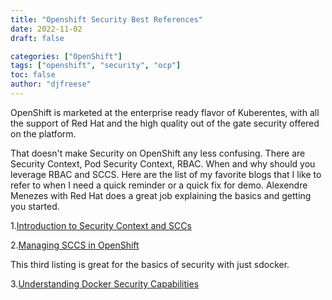 ```yaml
---
title: "Openshift Security Best References"
date: 2022-11-02
draft: false

categories: ["OpenShift"]
tags: ["openshift", "security", "ocp"]
toc: false
author: "djfreese"
---
```


OpenShift is marketed at the enterprise ready flavor of Kuberentes, with all the support of Red Hat and the high quality out of the gate security offered on the platform.

That doesn't make Security on OpenShift any less confusing. There are Security Context, Pod Security Context, RBAC. When and why should you leverage RBAC and SCCS. Here are the list of my favorite blogs that I like to refer to when I need a quick reminder or a quick fix for demo. Alexendre Menezes with Red Hat does a great job explaining the basics and getting you started.

1.[Introduction to Security Context and SCCs](https://cloud.redhat.com/blog/introduction-to-security-contexts-and-sccs)

2.[Managing SCCS in OpenShift](https://cloud.redhat.com/blog/managing-sccs-in-openshift)

This third listing is great for the basics of security with just sdocker.

3.[Understanding Docker Security Capabilities](https://dockerlabs.collabnix.com/advanced/security/capabilities/)